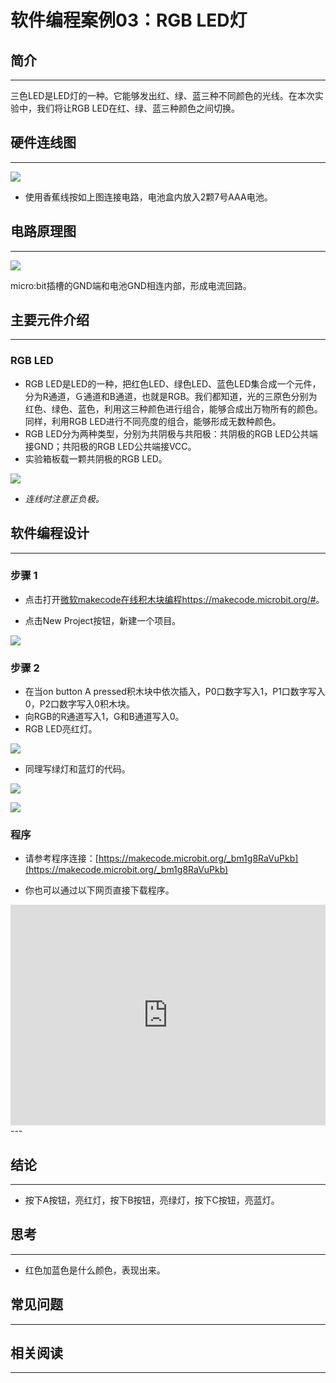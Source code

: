 # 软件编程案例03：RGB LED灯

## 简介 ##
---
三色LED是LED灯的一种。它能够发出红、绿、蓝三种不同颜色的光线。在本次实验中，我们将让RGB LED在红、绿、蓝三种颜色之间切换。

## 硬件连线图 ##
---
![](./images/Gca57tq.png)

- 使用香蕉线按如上图连接电路，电池盒内放入2颗7号AAA电池。

## 电路原理图 ##
---
![](./images/wnBLHqP.png)

micro:bit插槽的GND端和电池GND相连内部，形成电流回路。

## 主要元件介绍 ##
---
### RGB LED ###
- RGB LED是LED的一种，把红色LED、绿色LED、蓝色LED集合成一个元件，分为R通道，Ｇ通道和B通道，也就是RGB。我们都知道，光的三原色分别为红色、绿色、蓝色，利用这三种颜色进行组合，能够合成出万物所有的颜色。同样，利用RGB LED进行不同亮度的组合，能够形成无数种颜色。
- RGB LED分为两种类型，分别为共阴极与共阳极：共阴极的RGB LED公共端接GND；共阳极的RGB LED公共端接VCC。
- 实验箱板载一颗共阴极的RGB LED。

![](./images/KF4IVxu.jpg)

- *连线时注意正负极。*

## 软件编程设计
---
### 步骤 1

- 点击打开[微软makecode在线积木块编程https://makecode.microbit.org/#](https://makecode.microbit.org/#)。

- 点击New Project按钮，新建一个项目。

![](./images/t34k5Zb.png)

### 步骤 2

- 在当on button A pressed积木块中依次插入，P0口数字写入1，P1口数字写入0，P2口数字写入0积木块。
- 向RGB的R通道写入1，G和B通道写入0。
- RGB LED亮红灯。

![](./images/sB2lvoi.png)

- 同理写绿灯和蓝灯的代码。

![](./images/Rl1jlrI.png)

![](./images/JsaMcnR.png)


### 程序

- 请参考程序连接：[https://makecode.microbit.org/_bm1g8RaVuPkb](https://makecode.microbit.org/_bm1g8RaVuPkb)

- 你也可以通过以下网页直接下载程序。

<div style="position:relative;height:0;padding-bottom:70%;overflow:hidden;"><iframe style="position:absolute;top:0;left:0;width:100%;height:100%;" src="https://makecode.microbit.org/#pub:_bm1g8RaVuPkb" frameborder="0" sandbox="allow-popups allow-forms allow-scripts allow-same-origin"></iframe></div>  
---


## 结论
---
- 按下A按钮，亮红灯，按下B按钮，亮绿灯，按下C按钮，亮蓝灯。


## 思考
---
- 红色加蓝色是什么颜色，表现出来。

## 常见问题
---


## 相关阅读  
---

